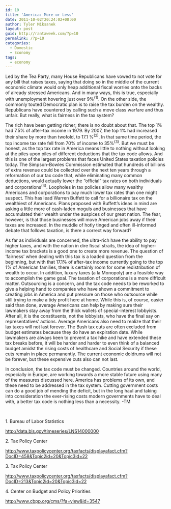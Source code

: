 ```yaml
---
id: 10
title: 'America: More or Less'
date: 2011-10-02T20:24:02+00:00
author: Tyler Miksanek
layout: post
guid: http://rantaweek.com/?p=10
permalink: /?p=10
categories:
  - Domestic
  - Economy
tags:
  - economy
---
```

Led by the Tea Party, many House Republicans have vowed to not vote for any bill that raises taxes, saying that doing so in the middle of the current economic climate would only heap additional fiscal worries onto the backs of already stressed Americans. And in many ways, this is true, especially with unemployment hovering just over 9%<sup>(1)</sup>. On the other side, the commonly touted Democratic plan is to raise the tax burden on the wealthy. Republicans have countered by calling such a move class warfare and thus unfair. But really, what is fairness in the tax system?

The rich have been getting richer; there is no doubt about that. The top 1% had 7.5% of after-tax income in 1979. By 2007, the top 1% had increased their share by more than twofold, to 17.1 %<sup>(2)</sup>. In that same time period, the top income tax rate fell from 70% of income to 35%<sup>(3)</sup>. But we must be honest, as the top tax rate in America means little to nothing without looking at the piles upon piles of different deductions that the tax code allows. And this is one of the largest problems that faces United States taxation policies today. The Simpson-Bowles Commission estimated that hundreds of billions of extra revenue could be collected over the next ten years through a reformation of our tax code that, while eliminating many common deductions, would actually lower the “official” tax rates on both individuals and corporations<sup>(4)</sup>. Loopholes in tax policies allow many wealthy Americans and corporations to pay much lower tax rates than one might suspect. This has lead Warren Buffett to call for a billionaire tax on the wealthiest of Americans. Plans proposed with Buffett’s ideas in mind are asking a little more of cash-laden moguls and businesses that have accumulated their wealth under the auspices of our great nation. The fear, however, is that those businesses will move American jobs away if their taxes are increased. In the muddle of hotly tinged and often ill-informed debate that follows taxation, is there a correct way forward?

As far as individuals are concerned, the ultra-rich have the ability to pay higher taxes, and with the nation in dire fiscal straits, the idea of higher-income tax brackets is a good one to create more revenue. The question of ‘fairness’ when dealing with this tax is a loaded question from the beginning, but with that 17.1% of after-tax income currently going to the top 1% of American families, there is certainly room for some redistribution of wealth to occur. In addition, luxury taxes (a la Monopoly) are a feasible way to accomplish the game goal. The taxation of corporations is a more difficult matter. Outsourcing is a concern, and the tax code needs to be reworked to give a helping hand to companies who have shown a commitment to creating jobs in America and put pressure on those who outsource while still trying to make a tidy profit here at home. While this is, of course, easier said than done, average Americans can help by making sure their lawmakers stay away from the thick wallets of special-interest lobbyists. After all, it is the constituents, not the lobbyists, who have the final say on representatives’ actions. Average Americans also need to realize that their lax taxes will not last forever. The Bush tax cuts are often excluded from budget estimates because they do have an expiration date. While lawmakers are always keen to prevent a tax hike and have extended these tax breaks before, it will be harder and harder to even think of a balanced budget amidst the rising costs of healthcare and Social Security if these cuts remain in place permanently. The current economic doldrums will not be forever, but these expensive cuts also can not last.

In conclusion, the tax code must be changed. Countries around the world, especially in Europe, are working towards a more stable future using many of the measures discussed here. America has problems of its own, and these need to be addressed in the tax system. Cutting government costs can do a good job of mending the deficit, but in the long haul and taking into consideration the ever-rising costs modern governments have to deal with, a better tax code is nothing less than a necessity. -TM

&nbsp;

1. Bureau of Labor Statistics

<http://data.bls.gov/timeseries/LNS14000000>

2. Tax Policy Center

<http://www.taxpolicycenter.org/taxfacts/displayafact.cfm?DocID=458&Topic2id=20&Topic3id=22>

3. Tax Policy Center

<http://www.taxpolicycenter.org/taxfacts/displayafact.cfm?DocID=213&Topic2id=20&Topic3id=22>

4. Center on Budget and Policy Priorities

<http://www.cbpp.org/cms/?fa=view&id=3547>

&nbsp;

&nbsp;

<span style="font-family: 'Times New Roman', serif; font-size: x-small;"><br /> </span>